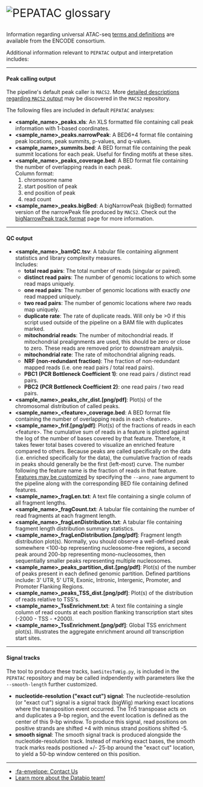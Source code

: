 <p style="font-size:30px"><img src="../img/logo_pepatac_black.png" alt="PEPATAC" class="img-fluid" style="max-height:35px; margin-top:-15px; margin-bottom:-10px"> glossary</p>

Information regarding universal ATAC-seq <a href="https://www.encodeproject.org/data-standards/terms/">terms and definitions</a> are available from the ENCODE consortium.

Additional information relevant to `PEPATAC` output and interpretation includes:

---

#### **Peak calling output**

The pipeline's default peak caller is `MACS2`.  More [detailed descriptions regarding `MACS2` output](https://github.com/taoliu/MACS) may be discovered in the `MACS2` repository.

The following files are included in default `PEPATAC` analyses:

- **&lt;sample_name&gt;_peaks.xls**: An XLS formatted file containing call peak information with 1-based coordinates.
- **&lt;sample_name&gt;_peaks.narrowPeak**: A BED6+4 format file containing peak locations, peak summits, p-values, and q-values.
- **&lt;sample_name&gt;_summits.bed**: A BED format file containing the peak summit locations for each peak. Useful for finding motifs at these sites.
- **&lt;sample_name&gt;_peaks_coverage.bed**: A BED format file containing the number of overlapping reads in each peak.  
  Column format:
    1. chromosome name
    2. start position of peak
    3. end position of peak
    4. read count
- **&lt;sample_name&gt;_peaks.bigBed**: A bigNarrowPeak (bigBed) formatted version of the narrowPeak file produced by `MACS2`. Check out the [bigNarrowPeak track format](https://genome.ucsc.edu/goldenpath/help/bigNarrowPeak.html) page for more information.

---

#### **QC output**

- **&lt;sample_name&gt;_bamQC.tsv**: A tabular file containing alignment statistics and library complexity measures.  
  Includes:
    - **total read pairs**: The total number of reads (singular or paired).
    - **distinct read pairs**: The number of genomic locations to which some read maps uniquely.
    - **one read pairs**: The number of genomic locations with exactly *one* read mapped uniquely.
    - **two read pairs**: The number of genomic locations where *two* reads map uniquely.
    - **duplicate rate**: The rate of duplicate reads. Will only be >0 if this script used outside of the pipeline on a BAM file with duplicates marked.
    - **mitochondrial reads**: The number of mitochondrial reads. If mitochondrial prealignments are used, this should be zero or close to zero. These reads are removed prior to downstream analysis.
    - **mitochondrial rate**: The rate of mitochondrial aligning reads.
    - **NRF (non-redundant fraction)**: The fraction of non-redundant mapped reads (i.e. one read pairs / total read pairs).
    - **PBC1 (PCR Bottleneck Coefficient 1)**: one read pairs / distinct read pairs.
    - **PBC2 (PCR Bottleneck Coefficient 2)**: one read pairs / two read pairs.
- **&lt;sample_name&gt;_peaks_chr_dist.[png/pdf]**: Plot(s) of the chromosomal distribution of called peaks.
- **&lt;sample_name&gt;_&lt;feature&gt;_coverage.bed**: A BED format file containing the number of overlapping reads in each &lt;feature&gt;.
- **&lt;sample_name&gt;_frif.[png/pdf]**: Plot(s) of the fractions of reads in each &lt;feature&gt;. The cumulative sum of reads in a feature is plotted against the log of the number of bases covered by that feature.  Therefore, it takes fewer total bases covered to visualize an enriched feature compared to others.  Because peaks are called specifically on the data (i.e. enriched specifically for the data), the cumulative fraction of reads in peaks should generally be the first (left-most) curve. The number following the feature name is the fraction of reads in that feature. [Features may be customized](../howto/custom-features.md) by specifying the `--anno_name` argument to the pipeline along with the corresponding BED file containing defined features.
- **&lt;sample_name&gt;_fragLen.txt**: A text file containing a single column of all fragment lengths.
- **&lt;sample_name&gt;_fragCount.txt**: A tabular file containing the number of read fragments at each fragment length.
- **&lt;sample_name&gt;_fragLenDistribution.txt**: A tabular file containing fragment length distribution summary statistics.
- **&lt;sample_name&gt;_fragLenDistribution.[png/pdf]**: Fragment length distribution plot(s). Normally, you should observe a well-defined peak somewhere <100-bp representing nucleosome-free regions, a second peak around 200-bp representing mono-nucleosomes, then sequentially smaller peaks representing multiple nucleosomes.
- **&lt;sample_name&gt;_peaks_partition_dist.[png/pdf]**: Plot(s) of the number of peaks present in each defined genomic partition. Defined partitions include: 3' UTR, 5' UTR, Exonic, Intronic, Intergenic, Promoter, and Promoter Flanking Regions.
- **&lt;sample_name&gt;_peaks_TSS_dist.[png/pdf]**: Plot(s) of the distribution of reads relative to TSS's.
- **&lt;sample_name&gt;_TssEnrichment.txt**: A text file containing a single column of read counts at each position flanking transcription start sites (-2000 - TSS - +2000).
- **&lt;sample_name&gt;_TssEnrichment.[png/pdf]**: Global TSS enrichment plot(s). Illustrates the aggregate enrichment around *all* transcription start sites.

---

#### **Signal tracks**

The tool to produce these tracks, `bamSitesToWig.py`, is included in the `PEPATAC` repository and may be called indpendently with parameters like the `--smooth-length` further customized.

- **nucleotide-resolution ("exact cut") signal**: The nucleotide-resolution (or "exact cut") signal is a signal track (bigWig) marking exact locations where the transposition event occurred. The Tn5 transpoase acts on and duplicates a 9-bp region, and the event location is defined as the center of this 9-bp window.  To produce this signal, read positions on positive strands are shifted +4 with minus strand positions shifted -5.
- **smooth signal**: The smooth signal track is produced alongside the nucleotide-resolution track.  Instead of marking exact bases, the smooth track marks reads positioned +/- 25-bp around the "exact cut" location, to yield a 50-bp window centered on this position.

---

- [:fa-envelope: Contact Us](contact.md)
- [Learn more about the Databio team!](http://databio.org/)
